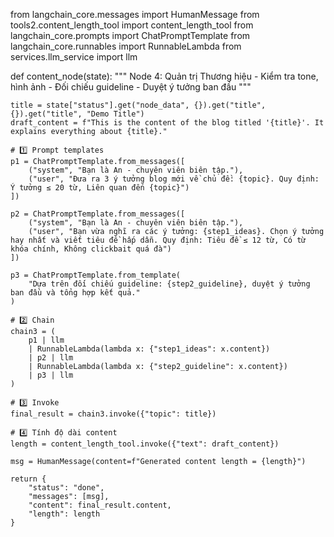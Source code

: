 from langchain_core.messages import HumanMessage
from tools2.content_length_tool import content_length_tool
from langchain_core.prompts import ChatPromptTemplate
from langchain_core.runnables import RunnableLambda
from services.llm_service import llm

def content_node(state):
    """
    Node 4: Quản trị Thương hiệu
    - Kiểm tra tone, hình ảnh
    - Đối chiếu guideline
    - Duyệt ý tưởng ban đầu
    """

    title = state["status"].get("node_data", {}).get("title", {}).get("title", "Demo Title")
    draft_content = f"This is the content of the blog titled '{title}'. It explains everything about {title}."

    # 1️⃣ Prompt templates
    p1 = ChatPromptTemplate.from_messages([
        ("system", "Bạn là An - chuyên viên biên tập."),
        ("user", "Đưa ra 3 ý tưởng blog mới về chủ đề: {topic}. Quy định: Ý tưởng ≤ 20 từ, Liên quan đến {topic}")
    ])

    p2 = ChatPromptTemplate.from_messages([
        ("system", "Bạn là An - chuyên viên biên tập."),
        ("user", "Bạn vừa nghĩ ra các ý tưởng: {step1_ideas}. Chọn ý tưởng hay nhất và viết tiêu đề hấp dẫn. Quy định: Tiêu đề ≤ 12 từ, Có từ khóa chính, Không clickbait quá đà")
    ])

    p3 = ChatPromptTemplate.from_template(
        "Dựa trên đối chiếu guideline: {step2_guideline}, duyệt ý tưởng ban đầu và tổng hợp kết quả."
    )

    # 2️⃣ Chain
    chain3 = (
        p1 | llm
        | RunnableLambda(lambda x: {"step1_ideas": x.content})
        | p2 | llm
        | RunnableLambda(lambda x: {"step2_guideline": x.content})
        | p3 | llm
    )

    # 3️⃣ Invoke
    final_result = chain3.invoke({"topic": title})

    # 4️⃣ Tính độ dài content
    length = content_length_tool.invoke({"text": draft_content})

    msg = HumanMessage(content=f"Generated content length = {length}")

    return {
        "status": "done",
        "messages": [msg],
        "content": final_result.content,
        "length": length
    }
